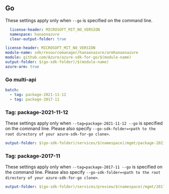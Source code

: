 ## Go

These settings apply only when `--go` is specified on the command line.

``` yaml $(go) && !$(track2)
  license-header: MICROSOFT_MIT_NO_VERSION
  namespace: hanaonazure
  clear-output-folder: true
```

``` yaml $(go) && $(track2)
license-header: MICROSOFT_MIT_NO_VERSION
module-name: sdk/resourcemanager/hanaonazure/armhanaonazure
module: github.com/Azure/azure-sdk-for-go/$(module-name)
output-folder: $(go-sdk-folder)/$(module-name)
azure-arm: true
```

### Go multi-api

``` yaml $(go) && $(multiapi)
batch:
  - tag: package-2021-11-12
  - tag: package-2017-11
```

### Tag: package-2021-11-12

These settings apply only when `--tag=package-2021-11-12 --go` is specified on the command line.
Please also specify `--go-sdk-folder=<path to the root directory of your azure-sdk-for-go clone>`.

``` yaml $(tag) == 'package-2021-11-12' && $(go)
output-folder: $(go-sdk-folder)/services/$(namespace)/mgmt/package-2021-11-12/$(namespace)
```

### Tag: package-2017-11

These settings apply only when `--tag=package-2017-11 --go` is specified on the command line.
Please also specify `--go-sdk-folder=<path to the root directory of your azure-sdk-for-go clone>`.

``` yaml $(tag) == 'package-2017-11' && $(go)
output-folder: $(go-sdk-folder)/services/preview/$(namespace)/mgmt/2017-11-03-preview/$(namespace)
```